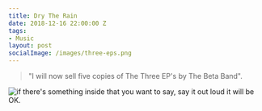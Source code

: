 ```yaml
---
title: Dry The Rain
date: 2018-12-16 22:00:00 Z
tags:
- Music
layout: post
socialImage: /images/three-eps.png
---
```


> "I will now sell five copies of The Three EP's by The Beta Band".

![if there's something inside that you want to say, say it out loud it will be OK.](/images/dry-the-rain.png)

